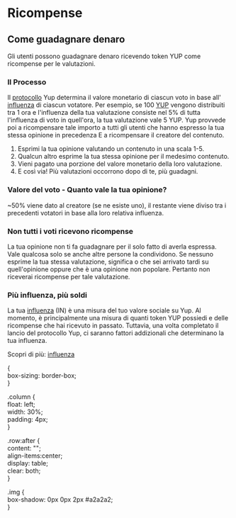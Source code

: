 # Ricompense

## Come guadagnare denaro

Gli utenti possono guadagnare denaro ricevendo token YUP come ricompense per le valutazioni.

### Il Processo

Il [protocollo](https://github.com/Yup-io/yup_docs/tree/24938ac610bbd465109806ec69fb9e97054f2399/protocol.md) Yup determina il valore monetario di ciascun voto in base all' [influenza](https://docs.yup.io/#/protocol?id=influence) di ciascun votatore. Per esempio, se 100 [YUP](https://github.com/Yup-io/yup_docs/tree/24938ac610bbd465109806ec69fb9e97054f2399/token.md) vengono distribuiti tra 1 ora e l'influenza della tua valutazione consiste nel 5% di tutta l'influenza di voto in quell'ora, la tua valutazione vale 5 YUP. Yup provvede poi a ricompensare tale importo a tutti gli utenti che hanno espresso la tua stessa opinione in precedenza E a ricompensare il creatore del contenuto.

1. Esprimi la tua opinione valutando un contenuto in una scala 1-5.
2. Qualcun altro esprime la tua stessa opinione per il medesimo contenuto.
3. Vieni pagato una porzione del valore monetario della loro valutazione.
4. E così via! Più valutazioni occorrono dopo di te, più guadagni.

### Valore del voto - Quanto vale la tua opinione?

~50% viene dato al creatore \(se ne esiste uno\), il restante viene diviso tra i precedenti votatori in base alla loro relativa influenza.

### Non tutti i voti ricevono ricompense

La tua opinione non ti fa guadagnare per il solo fatto di averla espressa. Vale qualcosa solo se anche altre persone la condividono. Se nessuno esprime la tua stessa valutazione, significa o che sei arrivato tardi su quell'opinione oppure che è una opinione non popolare. Pertanto non riceverai ricompense per tale valutazione.


### Più influenza, più soldi

La tua [influenza](https://docs.yup.io/#/protocol?id=influence) \(IN\) è una misura del tuo valore sociale su Yup. Al momento, è principalmente una misura di quanti token YUP possiedi e delle ricompense che hai ricevuto in passato. Tuttavia, una volta completato il lancio del protocollo Yup, ci saranno fattori addizionali che determinano la tua influenza.

Scopri di più: [influenza](https://docs.yup.io/#/protocol?id=influence)

  
{  
  box-sizing: border-box;  
}  
  
.column {  
  float: left;  
  width: 30%;  
  padding: 4px;  
}  
  
.row:after {  
  content: "";  
  align-items:center;  
  display: table;  
  clear: both;  
}  
  
.img {  
  box-shadow: 0px 0px 2px \#a2a2a2;  
}  


